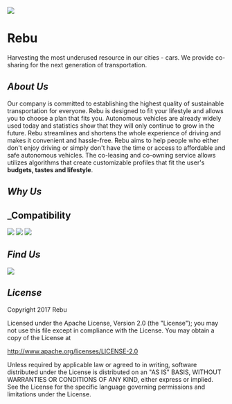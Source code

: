 ![](https://github.com/Vanessalb/Rebu/blob/master/Rebu%20Logo.png)

# Rebu 
Harvesting the most underused resource in our cities - cars. We provide co-sharing for the next generation of transportation. 
## _About Us_ 
Our company is committed to establishing the highest quality of sustainable transportation for everyone. Rebu is designed to fit your lifestyle and allows you to choose a plan that fits you. Autonomous vehicles are already widely used today and statistics show that they will only continue to grow in the future. Rebu streamlines and shortens the whole experience of driving and makes it convenient and hassle-free. Rebu aims to help people who either don't enjoy driving or simply don't have the time or access to affordable and safe autonomous vehicles. The co-leasing and co-owning service allows utilizes algorithms  that create customizable profiles that fit  the user's **budgets, tastes and lifestyle**. 

## _Why Us_ 

## _Compatibility 
<a href="http://www.twitter.com/RebU_CoSharing"><img src="https://abs.twimg.com/icons/apple-touch-icon-192x192.png"></a>
<a href="http://www.twitter.com/RebU_CoSharing"><img src="https://abs.twimg.com/icons/apple-touch-icon-192x192.png"></a>
<a href="http://www.twitter.com/RebU_CoSharing"><img src="https://abs.twimg.com/icons/apple-touch-icon-192x192.png"></a>

## _Find Us_ 
<a href="http://www.twitter.com/RebU_CoSharing"><img src="https://abs.twimg.com/icons/apple-touch-icon-192x192.png"></a>

## _License_
Copyright 2017 Rebu

Licensed under the Apache License, Version 2.0 (the "License");
you may not use this file except in compliance with the License.
You may obtain a copy of the License at

 http://www.apache.org/licenses/LICENSE-2.0

Unless required by applicable law or agreed to in writing, software
distributed under the License is distributed on an "AS IS" BASIS,
WITHOUT WARRANTIES OR CONDITIONS OF ANY KIND, either express or implied.
See the License for the specific language governing permissions and
limitations under the License.
